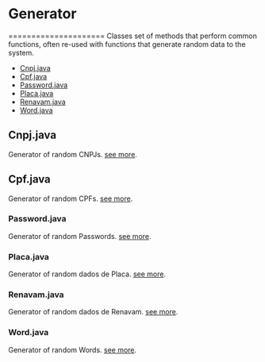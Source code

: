 # Generator
=====================
Classes set of methods that perform common functions, often re-used with functions that generate random data to the system.

- [Cnpj.java](#cnpjjava)
- [Cpf.java](#cpfjava)
- [Password.java](#passwordjava)
- [Placa.java](#placajava)
- [Renavam.java](#renavamjava)
- [Word.java](#wordjava)


## Cnpj.java
Generator of random CNPJs. [see more](https://github.com/albertocerqueira/java-utils/blob/master/src/main/java/com/java/generator/Cnpj.java "see more").

## Cpf.java
Generator of random CPFs. [see more](https://github.com/albertocerqueira/java-utils/blob/master/src/main/java/com/java/generator/Cpf.java "see more").

### Password.java
Generator of random Passwords. [see more](https://github.com/albertocerqueira/java-utils/blob/master/src/main/java/com/java/generator/Password.java "see more").

### Placa.java
Generator of random dados de Placa. [see more](https://github.com/albertocerqueira/java-utils/blob/master/src/main/java/com/java/generator/Placa.java "see more").

### Renavam.java
Generator of random dados de Renavam. [see more](https://github.com/albertocerqueira/java-utils/blob/master/src/main/java/com/java/generator/Renavam.java "see more").

### Word.java
Generator of random Words. [see more](https://github.com/albertocerqueira/java-utils/blob/master/src/main/java/com/java/generator/Word.java "see more").